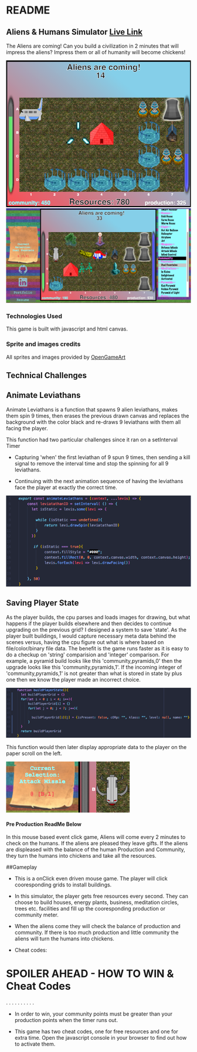 # README

## Aliens & Humans Simulator [Live Link](https://ilo161.github.io/aliens_and_humans_simulator/)

The Aliens are coming! Can you build a civilization in 2 minutes 
that will impress the aliens? Impress them or all of humanity will 
become chickens!


![Main Gameplay](https://github.com/ilo161/aliens_and_humans_simulator/blob/master/src/images/main_gameplay.png "Main Gameplay")
![Full Screen View](https://github.com/ilo161/aliens_and_humans_simulator/blob/master/src/images/full_screen.png "Full Screen View")



### Technologies Used

This game is built with javascript and html canvas.

### Sprite and images credits

All sprites and images provided by [OpenGameArt](https://opengameart.org/)

## Technical Challenges

## Animate Leviathans

Animate Leviathans is a function that spawns 9 alien leviathans, makes them spin 
9 times, then erases the previous drawn canvas and replaces the background with the
color black and re-draws 9 leviathans with them all facing the player.

This function had two particular challenges since it ran on a setInterval Timer

* Capturing 'when' the first leviathan of 9 spun 9 times, then sending a kill signal
to remove the interval time and stop the spinning for all 9 leviathans.

* Continuing with the next animation sequence of having the leviathans face the player
at exactly the correct time.

![Animate Leviathans Function](https://github.com/ilo161/aliens_and_humans_simulator/blob/master/src/images/animate_leviathans.png "Animate Leviathans Function")

## Saving Player State

As the player builds, the cpu parses and loads images for drawing, but what happens if the player builds
elsewhere and then decides to continue upgrading on the previous grid? I designed 
a system to save 'state'. As the player built buildings, I would capture necessary 
meta data behind the scenes versus, having the cpu figure out what is where based on 
file/color/binary file data. The benefit is the game runs faster as it is easy to do a 
checkup on 'string' comparision and 'integer' comparison. For example, a pyramid
build looks like this 'community,pyramids,0' then the upgrade looks like this 
'community,pyramids,1'. If the incoming integer of 'community,pyramids,1' is not greater
than what is stored in state by plus one then we know the player made an incorrect choice.

![Player State Function](https://github.com/ilo161/aliens_and_humans_simulator/blob/master/src/images/player_state.png "Player State Function")

This function would then later display appropriate data to the player on the
paper scroll on the left.

![Current Selection Attack Missle](https://github.com/ilo161/aliens_and_humans_simulator/blob/master/src/images/selection_missle.png "Current Selection Attack Missle")





#### Pre Production ReadMe Below

In this mouse based event click game, Aliens will come every 2 minutes to check
on the humans. If the aliens are pleased they leave gifts. If the aliens are 
displeased with the balance of the human Production and Community, they turn
the humans into chickens and take all the resources. 



##Gameplay
 * This is a onClick even driven mouse game. The player will click cooresponding
 grids to install buildings.

 * In this simulator, the player gets free resources every second. They can 
 choose to build houses, energy plants, business, meditation circles, trees etc.
 facilities and fill up the cooresponding production or community meter.

 * When the aliens come they will check the balance of production
 and community. If there is too much production and little community the aliens
 will turn the humans into chickens.

 * Cheat codes:

 # SPOILER AHEAD - HOW TO WIN & Cheat Codes
 .
 .
 .
 .
 .
 .
 .
 .
 .
 .

* In order to win, your community points must be greater than your production
points when the timer runs out.

* This game has two cheat codes, one for free resources and one for extra time. 
Open the javascript console in your browser to find out how to activate them.
